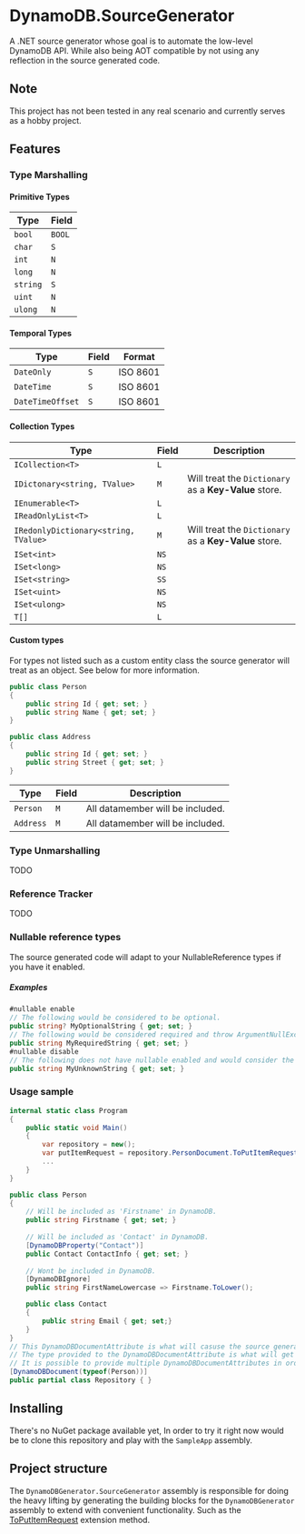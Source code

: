 # DynamoDB.SourceGenerator

A .NET source generator whose goal is to automate the low-level DynamoDB API. 
While also being AOT compatible by not using any reflection in the source generated code.

## Note

This project has not been tested in any real scenario and currently serves as a hobby project.

## Features

### Type Marshalling

#### Primitive Types

| Type            | Field       |
| ---             | ---         |
| `bool`          | `BOOL`      |
| `char`          | `S`         |
| `int`           | `N`         |
| `long`          | `N`         |
| `string`        | `S`         |
| `uint`          | `N`         |
| `ulong`         | `N`         |

#### Temporal Types

| Type            | Field       | Format    |
| ---             | ---         | ---       |
| `DateOnly`      | `S`         | ISO 8601  |
| `DateTime`      | `S`         | ISO 8601  |
| `DateTimeOffset`| `S`         | ISO 8601  |

#### Collection Types

| Type                                  | Field       | Description                                           |
| ---                                   | ---         |-------------------------------------------------------|
| `ICollection<T>`                      | `L`         |                                                       |
| `IDictonary<string, TValue>`          | `M`         | Will treat the `Dictionary` as a **Key-Value** store. |
| `IEnumerable<T>`                      | `L`         |                                                       |
| `IReadOnlyList<T>`                    | `L`         |                                                       |
| `IRedonlyDictionary<string, TValue>`  | `M`         | Will treat the `Dictionary` as a **Key-Value** store. |
| `ISet<int>`                           | `NS`        |                                                       |
| `ISet<long>`                          | `NS`        |                                                       |
| `ISet<string>`                        | `SS`        |                                                       |
| `ISet<uint>`                          | `NS`        |                                                       |
| `ISet<ulong>`                         | `NS`        |                                                       |
| `T[]`                                 | `L`         |                                                       |

#### Custom types
For types not listed such as a custom entity class the source generator will treat as an object.
See below for more information.

```csharp
public class Person 
{
    public string Id { get; set; }
    public string Name { get; set; }
}

public class Address 
{
    public string Id { get; set; }
    public string Street { get; set; }
}
```

| Type      | Field       | Description                      |
|-----------| ---         |----------------------------------|
| `Person`  | `M`         | All datamember will be included. |
| `Address` | `M`         | All datamember will be included. |

### Type Unmarshalling

TODO

### Reference Tracker

TODO

### Nullable reference types
The source generated code will adapt to your NullableReference types if you have it enabled.

##### Examples
```csharp
#nullable enable
// The following would be considered to be optional.
public string? MyOptionalString { get; set; }
// The following would be considered required and throw ArgumentNullException if the value was not provided.
public string MyRequiredString { get; set; }
#nullable disable
// The following does not have nullable enabled and would consider the string to be optional.
public string MyUnknownString { get; set; }
```

### Usage sample

```csharp
internal static class Program
{
    public static void Main()
    {
        var repository = new();
        var putItemRequest = repository.PersonDocument.ToPutItemRequest(new Person());
        ...
    }
}

public class Person
{
    // Will be included as 'Firstname' in DynamoDB.
    public string Firstname { get; set; }
    
    // Will be included as 'Contact' in DynamoDB.
    [DynamoDBProperty("Contact")]
    public Contact ContactInfo { get; set; }
    
    // Wont be included in DynamoDB.
    [DynamoDBIgnore]
    public string FirstNameLowercase => Firstname.ToLower();

    public class Contact
    {
        public string Email { get; set;}
    }
}
// This DynamoDBDocumentAttribute is what will casuse the source generation to kick in.
// The type provided to the DynamoDBDocumentAttribute is what will get functionality. 
// It is possible to provide multiple DynamoDBDocumentAttributes in order to have multiple types source generated.
[DynamoDBDocument(typeof(Person))]
public partial class Repository { }
```

## Installing

There's no NuGet package available yet, In order to try it right now would be to clone this repository and play with the `SampleApp` assembly.

## Project structure

The `DynamoDBGenerator.SourceGenerator` assembly is responsible for doing the heavy lifting by generating the building blocks for the `DynamoDBGenerator` assembly to extend with convenient functionality.
Such as the [ToPutItemRequest](https://github.com/inputfalken/DynamoDB.SourceGenerator/blob/main/DynamoDBGenerator/Extensions/IDynamoDbDocumentExtensions.cs#L10) extension method.
